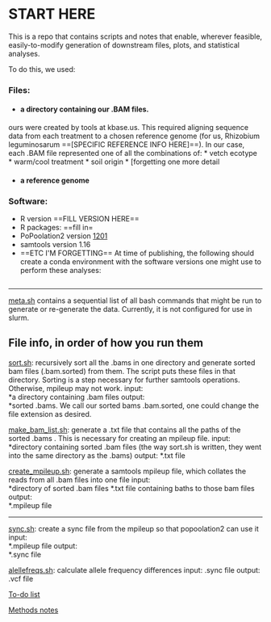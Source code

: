 # START HERE 

This is a repo that contains scripts and notes that enable, wherever feasible, easily-to-modify generation of downstream files, plots, and statistical analyses. 

To do this, we used:

### Files:
* #### a directory containing our .BAM files.
ours were created by tools at kbase.us. This required aligning sequence data from each treatment to a chosen reference genome (for us, Rhizobium leguminosarum ==[SPECIFIC REFERENCE INFO HERE]==). In our case, each .BAM file represented one of all the combinations of:
    * vetch ecotype
    * warm/cool treatment
    * soil origin
    * [forgetting one more detail
* #### a reference genome

### Software: 
* R version ==FILL VERSION HERE==
* R packages: ==fill in=
* PoPoolation2 version [1201](https://sourceforge.net/projects/popoolation2/files/popoolation2_1201.zip/download)
* samtools version 1.16
* ==ETC I'M FORGETTING==
At time of publishing, the following should create a conda environment with the software versions one might use to perform these analyses:
```
```
________________







[meta.sh](https://github.com/paulagardner/rhizobium_trapping/blob/main/meta.sh) contains a sequential list of all bash commands that might be run to generate or re-generate the data. Currently, it is not configured for use in slurm. 

## File info, in order of how you run them
[sort.sh](scripts/sort.sh): recursively sort all the .bams in one directory and generate sorted bam files (.bam.sorted) from them. The script puts these files in that directory. Sorting is a step necessary for further samtools operations. Otherwise, mpileup may not work. 
input:    
*a directory containing .bam files 
output:   
*sorted .bams. We call our sorted bams .bam.sorted, one could change the file extension as desired. 

[make_bam_list.sh](scripts/make_bam_list.sh): generate a .txt file that contains all the paths of the sorted .bams . This is necessary for creating an mpileup file.
input:
*directory containing sorted .bam files (the way sort.sh is written, they went into the same directory as the .bams)
output:
*.txt file

[create_mpileup.sh](scripts/create_mpileup.sh): generate a samtools mpileup file, which collates the reads from all .bam files into one file
input:   
*directory of sorted .bam files
*.txt file containing baths to those bam files
output:   
*.mpileup file
            
***

[sync.sh](scripts/sync.sh): create a sync file from the mpileup so that popoolation2 can use it
input:   
*.mpileup file
output:   
*.sync file

[alellefreqs.sh](): calculate allele frequency differences 
input:
.sync file 
output: 
.vcf file 




[To-do list](https://github.com/paulagardner/rhizobium_trapping/blob/main/Todo.md)

[Methods notes](https://github.com/paulagardner/rhizobium_trapping/blob/main/methods.md)
